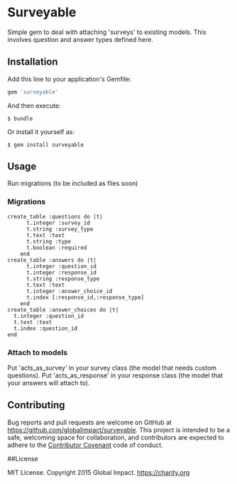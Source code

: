 # Surveyable

Simple gem to deal with attaching 'surveys' to existing models. This involves question and answer types defined here.

## Installation

Add this line to your application's Gemfile:

```ruby
gem 'surveyable'
```

And then execute:

    $ bundle

Or install it yourself as:

    $ gem install surveyable

## Usage

Run migrations (to be included as files soon)

### Migrations

    create_table :questions do |t|
          t.integer :survey_id
          t.string :survey_type
          t.text :text
          t.string :type
          t.boolean :required
        end
    create_table :answers do |t|
          t.integer :question_id
          t.integer :response_id
          t.string :response_type
          t.text :text
          t.integer :answer_choice_id
          t.index [:response_id,:response_type]
        end
    create_table :answer_choices do |t|
      t.integer :question_id
      t.text :text
      t.index :question_id
    end

### Attach to models
Put 'acts_as_survey' in your survey class (the model that needs custom questions).
Put 'acts_as_response' in your response class (the model that your answers will attach to).
## Contributing

Bug reports and pull requests are welcome on GitHub at https://github.com/globalimpact/surveyable. This project is intended to be a safe, welcoming space for collaboration, and contributors are expected to adhere to the [Contributor Covenant](contributor-covenant.org) code of conduct.

##License

MIT License. Copyright 2015 Global Impact. https://charity.org